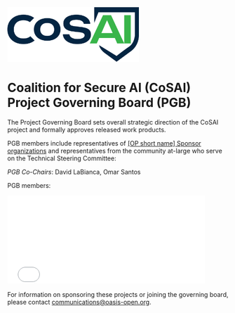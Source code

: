 <img src="cosai-logo.png" width="300">

<h1> Coalition for Secure AI (CoSAI) Project Governing Board (PGB)</h1>

<p>The Project Governing Board sets overall strategic direction of the CoSAI project and formally approves released work products.</p>

<p>PGB members include representatives of <a href="[link to]SPONSORS.md">[OP short name] Sponsor organizations</a> and representatives from the community at-large who serve on the Technical Steering Committee:</p>

<p><i>PGB Co-Chairs</i>: David LaBianca, Omar Santos</p>

<p>PGB members:</p>

<p><iframe src="[https://docs.google.com/spreadsheets/d/e/2PACX-1vT38MUZFWO1ISzQWC6wSulN7IJCmYdSOIxBiofgO4c8mRF0hOuLEO59bW6McK2Lm0DgJkpaPLAf38AI/pubhtml?gid=1364586166&amp;single=true&amp;widget=true&amp;headers=false" style="border-style: none; width: 450px; height: 200px" title="CoSAI Open Project Governing Board members]"></iframe>
</p>

<p>For information on sponsoring these projects or joining the governing board, please contact <a href="mailto:communications@oasis-open.org">communications@oasis-open.org</a>.</p>
